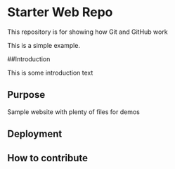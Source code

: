 # Starter Web Repo

This repository is for showing how Git and GitHub work

This is a simple example.

##Introduction

This is some introduction text

## Purpose

Sample website with plenty of files for demos

## Deployment

## How to contribute